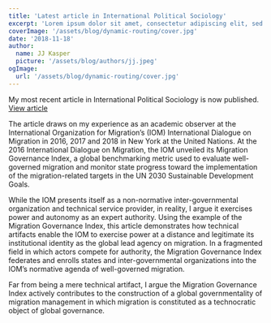 ```yaml
---
title: 'Latest article in International Political Sociology'
excerpt: 'Lorem ipsum dolor sit amet, consectetur adipiscing elit, sed do eiusmod tempor incididunt ut labore et dolore magna aliqua. Praesent elementum facilisis leo vel fringilla est ullamcorper eget. At imperdiet dui accumsan sit amet nulla facilities morbi tempus.'
coverImage: '/assets/blog/dynamic-routing/cover.jpg'
date: '2018-11-18'
author:
  name: JJ Kasper
  picture: '/assets/blog/authors/jj.jpeg'
ogImage:
  url: '/assets/blog/dynamic-routing/cover.jpg'
---
```


My most recent article in International Political Sociology is now published. [View article](https://academic.oup.com/ips/advance-article-abstract/doi/10.1093/ips/oly020/5128869?redirectedFrom=fulltext)

The article draws on my experience as an academic observer at the International Organization for Migration’s (IOM) International Dialogue on Migration in 2016, 2017 and 2018 in New York at the United Nations. At the 2016 International Dialogue on Migration, the IOM unveiled its Migration Governance Index, a global benchmarking metric used to evaluate well-governed migration and monitor state progress toward the implementation of the migration-related targets in the UN 2030 Sustainable Development Goals. 

While the IOM presents itself as a non-normative inter-governmental organization and technical service provider, in reality, I argue it exercises power and autonomy as an expert authority. Using the example of the Migration Governance Index, this article demonstrates how technical artifacts enable the IOM to exercise power at a distance and legitimate its institutional identity as the global lead agency on migration. In a fragmented field in which actors compete for authority, the Migration Governance Index federates and enrolls states and inter-governmental organizations into the IOM’s normative agenda of well-governed migration. 

Far from being a mere technical artifact, I argue the Migration Governance Index actively contributes to the construction of a global governmentality of migration management in which migration is constituted as a technocratic object of global governance.